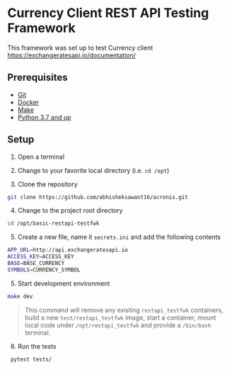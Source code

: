 # Currency Client REST API Testing Framework

This framework was set up to test Currency client https://exchangeratesapi.io/documentation/

## Prerequisites

- [Git](https://git-scm.com/downloads)
- [Docker](https://www.docker.com/products/docker-desktop)
- [Make](https://discussions.apple.com/thread/1404907)
- [Python 3.7 and up](https://www.python.org/downloads/release/python-370/)

## Setup

1. Open a terminal

2. Change to your favorite local directory (i.e. `cd /opt`)

3. Clone the repository

```bash
git clone https://github.com/abhisheksawant16/acronis.git
```
4. Change to the project root directory

```bash
cd /opt/basic-restapi-testfwk
```

5. Create a new file, name it `secrets.ini` and add the following contents

```bash
APP_URL=http://api.exchangeratesapi.io
ACCESS_KEY=ACCESS_KEY
BASE=BASE_CURRENCY
SYMBOLS=CURRENCY_SYMBOL
```

5. Start development environment

```bash
make dev
```

> This command will remove any existing `restapi_testfwk` containers, build a new `test/restapi_testfwk` image, start a container, mount local code under `/opt/restapi_testfwk` and provide a `/bin/bash` terminal.

6. Run the tests
```
 pytest tests/
 ```
